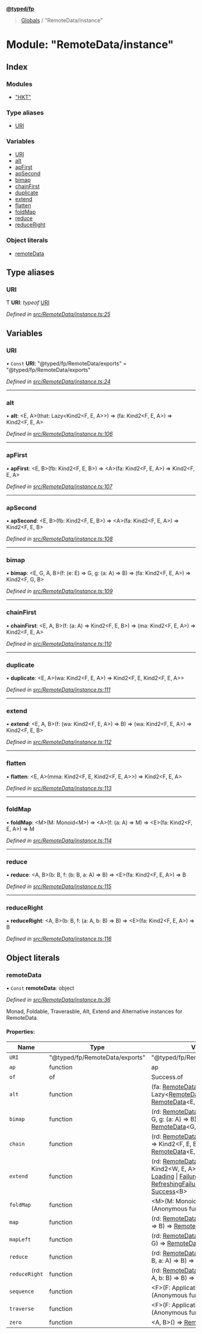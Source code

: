**[@typed/fp](../README.md)**

> [Globals](../globals.md) / "RemoteData/instance"

# Module: "RemoteData/instance"

## Index

### Modules

* ["HKT"](_remotedata_instance_._hkt_.md)

### Type aliases

* [URI](_remotedata_instance_.md#uri)

### Variables

* [URI](_remotedata_instance_.md#uri)
* [alt](_remotedata_instance_.md#alt)
* [apFirst](_remotedata_instance_.md#apfirst)
* [apSecond](_remotedata_instance_.md#apsecond)
* [bimap](_remotedata_instance_.md#bimap)
* [chainFirst](_remotedata_instance_.md#chainfirst)
* [duplicate](_remotedata_instance_.md#duplicate)
* [extend](_remotedata_instance_.md#extend)
* [flatten](_remotedata_instance_.md#flatten)
* [foldMap](_remotedata_instance_.md#foldmap)
* [reduce](_remotedata_instance_.md#reduce)
* [reduceRight](_remotedata_instance_.md#reduceright)

### Object literals

* [remoteData](_remotedata_instance_.md#remotedata)

## Type aliases

### URI

Ƭ  **URI**: *typeof* [URI](_remotedata_instance_.md#uri)

*Defined in [src/RemoteData/instance.ts:25](https://github.com/TylorS/typed-fp/blob/559f273/src/RemoteData/instance.ts#L25)*

## Variables

### URI

• `Const` **URI**: \"@typed/fp/RemoteData/exports\" = "@typed/fp/RemoteData/exports"

*Defined in [src/RemoteData/instance.ts:24](https://github.com/TylorS/typed-fp/blob/559f273/src/RemoteData/instance.ts#L24)*

___

### alt

•  **alt**: \<E, A>(that: Lazy\<Kind2\<F, E, A>>) => (fa: Kind2\<F, E, A>) => Kind2\<F, E, A>

*Defined in [src/RemoteData/instance.ts:106](https://github.com/TylorS/typed-fp/blob/559f273/src/RemoteData/instance.ts#L106)*

___

### apFirst

•  **apFirst**: \<E, B>(fb: Kind2\<F, E, B>) => \<A>(fa: Kind2\<F, E, A>) => Kind2\<F, E, A>

*Defined in [src/RemoteData/instance.ts:107](https://github.com/TylorS/typed-fp/blob/559f273/src/RemoteData/instance.ts#L107)*

___

### apSecond

•  **apSecond**: \<E, B>(fb: Kind2\<F, E, B>) => \<A>(fa: Kind2\<F, E, A>) => Kind2\<F, E, B>

*Defined in [src/RemoteData/instance.ts:108](https://github.com/TylorS/typed-fp/blob/559f273/src/RemoteData/instance.ts#L108)*

___

### bimap

•  **bimap**: \<E, G, A, B>(f: (e: E) => G, g: (a: A) => B) => (fa: Kind2\<F, E, A>) => Kind2\<F, G, B>

*Defined in [src/RemoteData/instance.ts:109](https://github.com/TylorS/typed-fp/blob/559f273/src/RemoteData/instance.ts#L109)*

___

### chainFirst

•  **chainFirst**: \<E, A, B>(f: (a: A) => Kind2\<F, E, B>) => (ma: Kind2\<F, E, A>) => Kind2\<F, E, A>

*Defined in [src/RemoteData/instance.ts:110](https://github.com/TylorS/typed-fp/blob/559f273/src/RemoteData/instance.ts#L110)*

___

### duplicate

•  **duplicate**: \<E, A>(wa: Kind2\<F, E, A>) => Kind2\<F, E, Kind2\<F, E, A>>

*Defined in [src/RemoteData/instance.ts:111](https://github.com/TylorS/typed-fp/blob/559f273/src/RemoteData/instance.ts#L111)*

___

### extend

•  **extend**: \<E, A, B>(f: (wa: Kind2\<F, E, A>) => B) => (wa: Kind2\<F, E, A>) => Kind2\<F, E, B>

*Defined in [src/RemoteData/instance.ts:112](https://github.com/TylorS/typed-fp/blob/559f273/src/RemoteData/instance.ts#L112)*

___

### flatten

•  **flatten**: \<E, A>(mma: Kind2\<F, E, Kind2\<F, E, A>>) => Kind2\<F, E, A>

*Defined in [src/RemoteData/instance.ts:113](https://github.com/TylorS/typed-fp/blob/559f273/src/RemoteData/instance.ts#L113)*

___

### foldMap

•  **foldMap**: \<M>(M: Monoid\<M>) => \<A>(f: (a: A) => M) => \<E>(fa: Kind2\<F, E, A>) => M

*Defined in [src/RemoteData/instance.ts:114](https://github.com/TylorS/typed-fp/blob/559f273/src/RemoteData/instance.ts#L114)*

___

### reduce

•  **reduce**: \<A, B>(b: B, f: (b: B, a: A) => B) => \<E>(fa: Kind2\<F, E, A>) => B

*Defined in [src/RemoteData/instance.ts:115](https://github.com/TylorS/typed-fp/blob/559f273/src/RemoteData/instance.ts#L115)*

___

### reduceRight

•  **reduceRight**: \<A, B>(b: B, f: (a: A, b: B) => B) => \<E>(fa: Kind2\<F, E, A>) => B

*Defined in [src/RemoteData/instance.ts:116](https://github.com/TylorS/typed-fp/blob/559f273/src/RemoteData/instance.ts#L116)*

## Object literals

### remoteData

▪ `Const` **remoteData**: object

*Defined in [src/RemoteData/instance.ts:36](https://github.com/TylorS/typed-fp/blob/559f273/src/RemoteData/instance.ts#L36)*

Monad, Foldable, Traverasble, Alt, Extend and Alternative instances for RemoteData.

#### Properties:

Name | Type | Value |
------ | ------ | ------ |
`URI` | \"@typed/fp/RemoteData/exports\" | \"@typed/fp/RemoteData/exports\" |
`ap` | function | ap |
`of` | of | Success.of |
`alt` | function | (fa: [RemoteData](_remotedata_remotedata_.md#remotedata)\<E, A>, f: Lazy\<[RemoteData](_remotedata_remotedata_.md#remotedata)\<E, A>>) => [RemoteData](_remotedata_remotedata_.md#remotedata)\<E, A> |
`bimap` | function | (rd: [RemoteData](_remotedata_remotedata_.md#remotedata)\<E, A>, f: (e: E) => G, g: (a: A) => B) => [RemoteData](_remotedata_remotedata_.md#remotedata)\<G, B> |
`chain` | function | (rd: [RemoteData](_remotedata_remotedata_.md#remotedata)\<E, A>, f: (a: A) => Kind2\<F, E, B>) => [RemoteData](_remotedata_remotedata_.md#remotedata)\<E, B> |
`extend` | function | (rd: [RemoteData](_remotedata_remotedata_.md#remotedata)\<E, A>, f: (wa: Kind2\<W, E, A>) => B) => [NoData](../enums/_remotedata_enums_.remotedatastatus.md#nodata) \| [Loading](../enums/_remotedata_enums_.remotedatastatus.md#loading) \| [Failure](_remotedata_failure_.failure.md)\<E> \| [RefreshingFailure](_remotedata_refreshingfailure_.refreshingfailure.md)\<E> \| [Success](_remotedata_success_.success.md)\<B> |
`foldMap` | function | \<M>(M: Monoid\<M>) => (Anonymous function) |
`map` | function | (rd: [RemoteData](_remotedata_remotedata_.md#remotedata)\<E, A>, f: (a: A) => B) => [RemoteData](_remotedata_remotedata_.md#remotedata)\<E, B> |
`mapLeft` | function | (rd: [RemoteData](_remotedata_remotedata_.md#remotedata)\<E, A>, f: (e: E) => G) => [RemoteData](_remotedata_remotedata_.md#remotedata)\<G, A> |
`reduce` | function | (rd: [RemoteData](_remotedata_remotedata_.md#remotedata)\<E, A>, b: B, f: (b: B, a: A) => B) => B |
`reduceRight` | function | (rd: [RemoteData](_remotedata_remotedata_.md#remotedata)\<E, A>, b: B, f: (a: A, b: B) => B) => B |
`sequence` | function | \<F>(F: Applicative\<F>) => (Anonymous function) |
`traverse` | function | \<F>(F: Applicative\<F>) => (Anonymous function) |
`zero` | function | \<A, B>() => [RemoteData](_remotedata_remotedata_.md#remotedata)\<A, B> |
